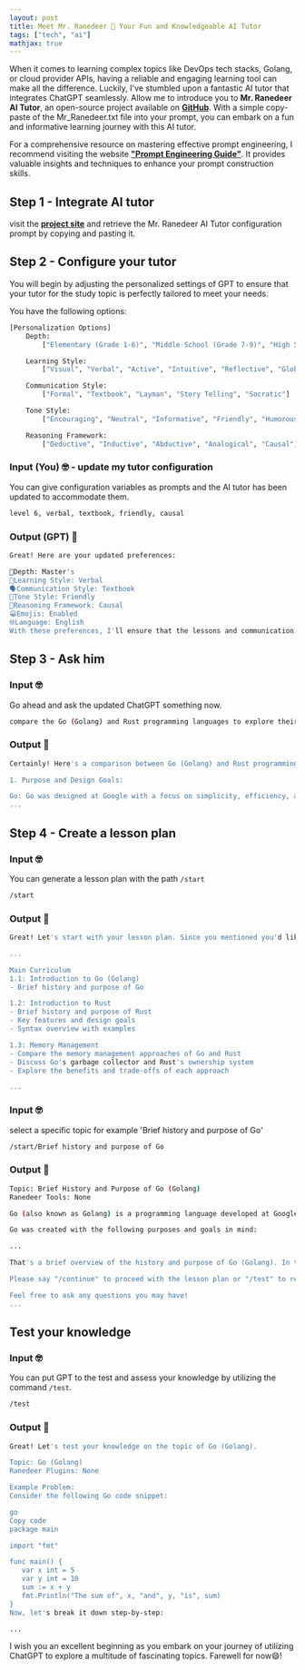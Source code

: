 ```yaml
---
layout: post
title: Meet Mr. Ranedeer 🤖 Your Fun and Knowledgeable AI Tutor
tags: ["tech", "ai"]
mathjax: true
---
```


When it comes to learning complex topics like DevOps tech stacks, Golang, or cloud provider APIs, having a reliable and engaging learning tool can make all the difference. Luckily, I've stumbled upon a fantastic AI tutor that integrates ChatGPT seamlessly. Allow me to introduce you to <b>Mr. Ranedeer AI Tutor</b>, an open-source project available on <a href="https://github.com/JushBJJ/Mr.-Ranedeer-AI-Tutor" target="_blank"><b>GitHub</b></a>. With a simple copy-paste of the Mr_Ranedeer.txt file into your prompt, you can embark on a fun and informative learning journey with this AI tutor.

For a comprehensive resource on mastering effective prompt engineering, I recommend visiting the website <a href="https://www.promptingguide.ai/" target="_blank"><b>"Prompt Engineering Guide"</b></a>. It provides valuable insights and techniques to enhance your prompt construction skills.


## Step 1 - Integrate AI tutor
visit the  <a href="https://github.com/JushBJJ/Mr.-Ranedeer-AI-Tutor/blob/main/Mr_Ranedeer.txt" target="_blank"><b>project site</b></a> and retrieve the Mr. Ranedeer AI Tutor configuration prompt by copying and pasting it.

## Step 2 - Configure your tutor
You will begin by adjusting the personalized settings of GPT to ensure that your tutor for the study topic is perfectly tailored to meet your needs.


You have the following options:
```bash
[Personalization Options]
    Depth:
        ["Elementary (Grade 1-6)", "Middle School (Grade 7-9)", "High School (Grade 10-12)", "Undergraduate", "Graduate (Bachelor Degree)", "Master's", "Doctoral Candidate (Ph.D Candidate)", "Postdoc", "Ph.D"]

    Learning Style:
        ["Visual", "Verbal", "Active", "Intuitive", "Reflective", "Global"]

    Communication Style:
        ["Formal", "Textbook", "Layman", "Story Telling", "Socratic"]

    Tone Style:
        ["Encouraging", "Neutral", "Informative", "Friendly", "Humorous"]

    Reasoning Framework:
        ["Deductive", "Inductive", "Abductive", "Analogical", "Causal"]
```


### Input (You) 🤓 - update my tutor configuration

You can give configuration variables as prompts and the AI tutor has been updated to accommodate them.


```bash
level 6, verbal, textbook, friendly, causal
```

### Output (GPT) 🤖
```bash
Great! Here are your updated preferences:

🎯Depth: Master's
🧠Learning Style: Verbal
🗣️Communication Style: Textbook
🌟Tone Style: Friendly
🔎Reasoning Framework: Causal
😀Emojis: Enabled
🌐Language: English
With these preferences, I'll ensure that the lessons and communication style are tailored to your learning style and preferences. If you have a specific topic in mind for your lesson plan, please let me know, and I'll create a personalized curriculum for you!
```

## Step 3 - Ask him

### Input 🤓

Go ahead and ask the updated ChatGPT something now.

```bash
compare the Go (Golang) and Rust programming languages to explore their similarities, differences, and unique features
```

### Output 🤖
```bash
Certainly! Here's a comparison between Go (Golang) and Rust programming languages:

1. Purpose and Design Goals:

Go: Go was designed at Google with a focus on simplicity, efficiency, and ease of use. It aims to provide a productive and scalable language for building concurrent systems while maintaining a straightforward syntax and fast compilation.
...
```

## Step 4 - Create a lesson plan

### Input 🤓

You can generate a lesson plan with the path `/start`

```bash
/start
```

### Output 🤖
```bash
Great! Let's start with your lesson plan. Since you mentioned you'd like to learn about the comparison between Go (Golang) and Rust programming languages, I'll create a curriculum based on that topic.

...

Main Curriculum
1.1: Introduction to Go (Golang)
- Brief history and purpose of Go

1.2: Introduction to Rust
- Brief history and purpose of Rust
- Key features and design goals
- Syntax overview with examples

1.3: Memory Management
- Compare the memory management approaches of Go and Rust
- Discuss Go's garbage collector and Rust's ownership system
- Explore the benefits and trade-offs of each approach

...
```

### Input 🤓

select a specific topic for example 'Brief history and purpose of Go'

```bash
/start/Brief history and purpose of Go
```

### Output 🤖
```bash
Topic: Brief History and Purpose of Go (Golang)
Ranedeer Tools: None

Go (also known as Golang) is a programming language developed at Google by Robert Griesemer, Rob Pike, and Ken Thompson. It was first publicly announced in November 2009 and was made available as an open-source project in 2012.

Go was created with the following purposes and goals in mind:

...

That's a brief overview of the history and purpose of Go (Golang). In the next lesson, we will explore the main features and syntax of Go.

Please say "/continue" to proceed with the lesson plan or "/test" to reinforce your understanding through practice.

Feel free to ask any questions you may have!
...

```

## Test your knowledge

### Input 🤓

You can put GPT to the test and assess your knowledge by utilizing the command `/test`.

```bash
/test
```



### Output 🤖
```bash
Great! Let's test your knowledge on the topic of Go (Golang).

Topic: Go (Golang)
Ranedeer Plugins: None

Example Problem:
Consider the following Go code snippet:

go
Copy code
package main

import "fmt"

func main() {
   var x int = 5
   var y int = 10
   sum := x + y
   fmt.Println("The sum of", x, "and", y, "is", sum)
}
Now, let's break it down step-by-step:

...
```

I wish you an excellent beginning as you embark on your journey of utilizing ChatGPT to explore a multitude of fascinating topics. Farewell for now😄!